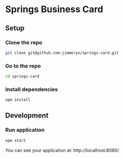 # Springs Business Card

## Setup

### Clone the repo

```sh
git clone git@github.com:jimmeryn/springs-card.git
```

### Go to the repo

```sh
cd springs-card
```

### Install dependencies

```sh
npm install
```

## Development

### Run application

```sh
npm start
```

You can see your application at:
http://localhost:8080/
